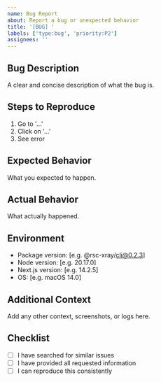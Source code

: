```yaml
---
name: Bug Report
about: Report a bug or unexpected behavior
title: '[BUG] '
labels: ['type:bug', 'priority:P2']
assignees: ''
---
```


## Bug Description

A clear and concise description of what the bug is.

## Steps to Reproduce

1. Go to '...'
2. Click on '...'
3. See error

## Expected Behavior

What you expected to happen.

## Actual Behavior

What actually happened.

## Environment

- Package version: [e.g. @rsc-xray/cli@0.2.3]
- Node version: [e.g. 20.17.0]
- Next.js version: [e.g. 14.2.5]
- OS: [e.g. macOS 14.0]

## Additional Context

Add any other context, screenshots, or logs here.

## Checklist

- [ ] I have searched for similar issues
- [ ] I have provided all requested information
- [ ] I can reproduce this consistently
